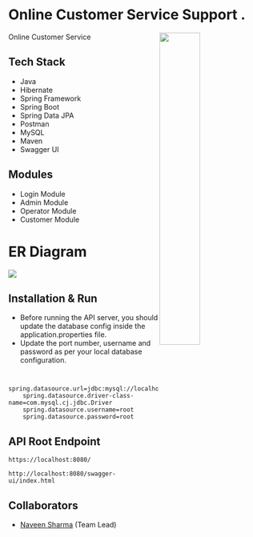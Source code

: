 # Online Customer Service Support .

<img
  align="right"
        width="40%"
        src="https://user-images.githubusercontent.com/101116044/229041152-8b11c323-544b-4675-85be-1f4efec72c55.jpg"
        alt=""
      />
Online Customer Service 

## Tech Stack

- Java
- Hibernate
- Spring Framework
- Spring Boot
- Spring Data JPA
- Postman
- MySQL
- Maven
- Swagger UI

## Modules
- Login Module
- Admin Module
- Operator Module
- Customer Module

# ER Diagram

<img src="https://user-images.githubusercontent.com/101116044/229040119-f9c087f2-0668-4e7c-969f-f1c6b51d0be1.png" >



## Installation & Run

- Before running the API server, you should update the database config inside the application.properties file.
- Update the port number, username and password as per your local database configuration.

```

    spring.datasource.url=jdbc:mysql://localhost:3306/spring
    spring.datasource.driver-class-name=com.mysql.cj.jdbc.Driver
    spring.datasource.username=root
    spring.datasource.password=root
```

## API Root Endpoint

```
https://localhost:8080/
```

```
http://localhost:8080/swagger-ui/index.html
```

## Collaborators

- [Naveen Sharma](https://github.com/naveensharma8527) (Team Lead)



